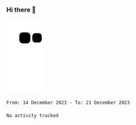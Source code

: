 ### Hi there 👋
![Alt text](https://raw.githubusercontent.com/romain22222/romain22222/output/github-contribution-grid-snake.svg)

<!--START_SECTION:waka-->

```txt
From: 14 December 2023 - To: 21 December 2023

No activity tracked
```

<!--END_SECTION:waka-->
<!--
**romain22222/romain22222** is a ✨ _special_ ✨ repository because its `README.md` (this file) appears on your GitHub profile.

Here are some ideas to get you started:

- 🔭 I’m currently working on ...
- 🌱 I’m currently learning ...
- 👯 I’m looking to collaborate on ...
- 🤔 I’m looking for help with ...
- 💬 Ask me about ...
- 📫 How to reach me: ...
- 😄 Pronouns: ...
- ⚡ Fun fact: ...
-->
